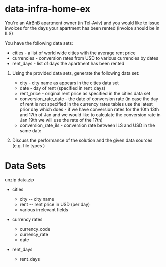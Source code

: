# data-infra-home-ex

You're an AirBnB apartment owner (in Tel-Aviv) and you would like to issue invoices for the 
days your apartment has been rented (invoice should be in ILS)

You have the following data sets:
 * cities - a list of world wide cities with the average rent price
 * currencies - conversion rates from USD to various currencies by dates
 * rent_days - list of days the apartment has been rented
 
1) Using the provided data sets, generate the following data set:

    * city - city name as appears in the cities data set
    * date - day of rent (specified in rent_days)
    * rent_price - original rent price as specified in the cities data set
    * conversion_rate_date - the date of conversion rate (in case the day of rent is not specified in the currency 
      rates tables use the latest prior day which does - if we have conversion rates for the 10th 13th and 17th of Jan
      and we would like to calculate the conversion rate in Jan 19th we will use the rate of the 17th)
    * conversion_rate_ils - conversion rate between ILS and USD in the same date
   
2) Discuss the performance of the solution and the given data sources (e.g. file types )    


# Data Sets

unzip data.zip

*  cities
   * city -- city name
   * rent -- rent price in USD (per day)
   * various irrelevant fields
   
*  currency rates
    * currency_code
    * currency_rate
    * date
    
* rent_days
    * rent_days
   
   
